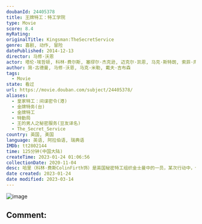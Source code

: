 ```yaml
---
doubanId: 24405378
title: 王牌特工：特工学院
type: Movie
score: 8.4
myRating: 
originalTitle: Kingsman:TheSecretService
genre: 喜剧, 动作, 冒险
datePublished: 2014-12-13
director: 马修·沃恩
actor: 塔伦·埃哲顿, 科林·费尔斯, 塞缪尔·杰克逊, 迈克尔·凯恩, 马克·斯特朗, 索菲·库克森, 索菲亚·波多拉, 马克·哈米尔, 杰克·达文波特, 萨曼塔·沃马克, 汉娜·奥斯特罗姆, 约诺·戴维斯, 亚历克斯·尼科洛夫, 维利贝·托皮奇, 杰夫·贝尔, 艾德里安·奎因顿, 乔丹·朗, 西奥·巴克利姆, 摩根·华金斯, 拉尔夫·伊内森, 爱德华·霍尔克罗夫特, 尼古拉斯·班克斯, 莉莉·崔佛斯, 杰克·卡特莫尔, 罗温·波隆斯基, 阿拉斯泰尔·麦金托什, 理查德·布雷克, 刘北辰, 郭易峰, 马特·霍金斯, undefined, 安德烈·莱纳, 张欣, 本·迪洛韦, 内芙·加切夫, 克里·约翰逊, 汤姆·普赖尔, 卡利·内勒, 保利娜·博内瓦, 丹尼尔·韦斯特伍德
author: 简·古德曼, 马修·沃恩, 马克·米勒, 戴夫·吉布森
tags:
  - Movie
state: 看过
url: https://movie.douban.com/subject/24405378/
aliases:
  - 皇家特工：间谍密令(港)
  - 金牌特务(台)
  - 金牌特工
  - 特勤局
  - 王的男人之秘密服务(豆友译名)
  - The_Secret_Service
country: 英国, 美国
language: 英语, 阿拉伯语, 瑞典语
IMDb: tt2802144
time: 125分钟(中国大陆)
createTime: 2023-01-24 01:06:56
collectionDate: 2020-11-04
desc: 哈里（科林·费斯ColinFirth饰）是英国秘密特工组织金士曼中的一员，某次行动中，他的战友不幸牺牲，哈里将一枚徽章和一个电话号码交给了战友年幼的小儿子艾格西（亚历克斯·尼科洛夫AlexN...
date created: 2023-01-24
date modified: 2023-03-14
---
```


![image](p2231932406.jpg)

Comment:
---
